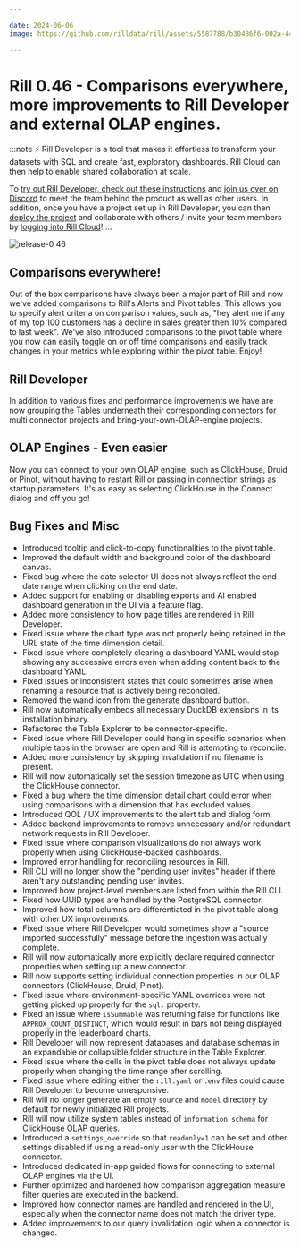 ```yaml
---

date: 2024-06-06
image: https://github.com/rilldata/rill/assets/5587788/b30486f6-002a-445d-8a1b-955b6ec0066d

---
```


# Rill 0.46 - Comparisons everywhere, more improvements to Rill Developer and external OLAP engines.

:::note
⚡ Rill Developer is a tool that makes it effortless to transform your datasets with SQL and create fast, exploratory dashboards. Rill Cloud can then help to enable shared collaboration at scale.

To [try out Rill Developer, check out these instructions](/get-started/install) and [join us over on Discord](https://discord.gg/2ubRfjC7Rh) to meet the team behind the product as well as other users. In addition, once you have a project set up in Rill Developer, you can then [deploy the project](/deploy/deploy-dashboard/) and collaborate with others / invite your team members by [logging into Rill Cloud](https://ui.rilldata.com)!
:::

![release-0 46](<https://storage.googleapis.com/prod-cdn.rilldata.com/docs/release-notes/release-046.gif>)

## Comparisons everywhere!
Out of the box comparisons have always been a major part of Rill and now we've added comparisons to Rill's Alerts and Pivot tables. This allows you to specify alert criteria on comparison values, such as, "hey alert me if any of my top 100 customers has a decline in sales greater then 10% compared to last week". We've also introduced comparisons to the pivot table where you now can easily toggle on or off time comparisons and easily track changes in your metrics while exploring within the pivot table. Enjoy!

## Rill Developer
In addition to various fixes and performance improvements we have are now grouping the Tables underneath their corresponding connectors for multi connector projects and bring-your-own-OLAP-engine projects.

## OLAP Engines - Even easier
Now you can connect to your own OLAP engine, such as ClickHouse, Druid or Pinot, without having to restart Rill or passing in connection strings as startup parameters. It's as easy as selecting ClickHouse in the Connect dialog and off you go!


## Bug Fixes and Misc
- Introduced tooltip and click-to-copy functionalities to the pivot table.
- Improved the default width and background color of the dashboard canvas.
- Fixed bug where the date selector UI does not always reflect the end date range when clicking on the end date.
- Added support for enabling or disabling exports and AI enabled dashboard generation in the UI via a feature flag.
- Added more consistency to how page titles are rendered in Rill Developer.
- Fixed issue where the chart type was not properly being retained in the URL state of the time dimension detail.
- Fixed issue where completely clearing a dashboard YAML would stop showing any successive errors even when adding content back to the dashboard YAML.
- Fixed issues or inconsistent states that could sometimes arise when renaming a resource that is actively being reconciled.
- Removed the wand icon from the generate dashboard button.
- Rill now automatically embeds all necessary DuckDB extensions in its installation binary.
- Refactored the Table Explorer to be connector-specific.
- Fixed issue where Rill Developer could hang in specific scenarios when multiple tabs in the browser are open and Rill is attempting to reconcile.
- Added more consistency by skipping invalidation if no filename is present.
- Rill will now automatically set the session timezone as UTC when using the ClickHouse connector.
- Fixed a bug where the time dimension detail chart could error when using comparisons with a dimension that has excluded values.
- Introduced QOL / UX improvements to the alert tab and dialog form.
- Added backend improvements to remove unnecessary and/or redundant network requests in Rill Developer.
- Fixed issue where comparison visualizations do not always work properly when using ClickHouse-backed dashboards.
- Improved error handling for reconciling resources in Rill.
- Rill CLI will no longer show the "pending user invites" header if there aren't any outstanding pending user invites.
- Improved how project-level members are listed from within the Rill CLI.
- Fixed how UUID types are handled by the PostgreSQL connector.
- Improved how total columns are differentiated in the pivot table along with other UX improvements.
- Fixed issue where Rill Developer would sometimes show a "source imported successfully" message before the ingestion was actually complete.
- Rill will now automatically more explicitly declare required connector properties when setting up a new connector.
- Rill now supports setting individual connection properties in our OLAP connectors (ClickHouse, Druid, Pinot).
- Fixed issue where environment-specific YAML overrides were not getting picked up properly for the `sql:` property.
- Fixed an issue where `isSummable` was returning false for functions like `APPROX_COUNT_DISTINCT`, which would result in bars not being displayed properly in the leaderboard charts.
- Rill Developer will now represent databases and database schemas in an expandable or collapsible folder structure in the Table Explorer.
- Fixed issue where the cells in the pivot table does not always update properly when changing the time range after scrolling.
- Fixed issue where editing either the `rill.yaml` or `.env` files could cause Rill Developer to become unresponsive.
- Rill will no longer generate an empty `source` and `model` directory by default for newly initialized Rill projects.
- Rill will now utilize system tables instead of `information_schema` for ClickHouse OLAP queries.
- Introduced a `settings_override` so that `readonly=1` can be set and other settings disabled if using a read-only user with the ClickHouse connector.
- Introduced dedicated in-app guided flows for connecting to external OLAP engines via the UI.
- Further optimized and hardened how comparison aggregation measure filter queries are executed in the backend.
- Improved how connector names are handled and rendered in the UI, especially when the connector name does not match the driver type. 
- Added improvements to our query invalidation logic when a connector is changed.
